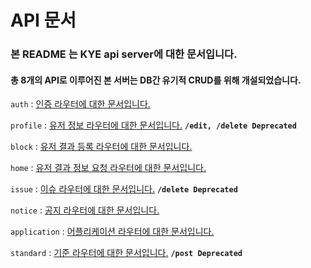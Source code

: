 
# API 문서 
### 본 README 는 KYE api server에 대한 문서입니다.
#### 총 8개의 API로 이루어진 본 서버는 DB간 유기적 CRUD를 위해 개설되었습니다.
`auth` : [인증 라우터에 대한 문서입니다.](https://github.com/osamhack2022/CLOUD_APP_WEB_IOT_KeepYourEndeavor_Moment/blob/server/APP(BE)/api-document/auth.md) <br>

`profile` : [유저 정보 라우터에 대한 문서입니다.](https://github.com/osamhack2022/CLOUD_APP_WEB_IOT_KeepYourEndeavor_Moment/blob/server/APP(BE)/api-document/profile.md)   **`/edit, /delete Deprecated`**  <br>

`block` : [유저 결과 등록 라우터에 대한 문서입니다.](https://github.com/osamhack2022/CLOUD_APP_WEB_IOT_KeepYourEndeavor_Moment/blob/server/APP(BE)/api-document/block.md) <br>

`home` : [유저 결과 정보 요청 라우터에 대한 문서입니다.](https://github.com/osamhack2022/CLOUD_APP_WEB_IOT_KeepYourEndeavor_Moment/blob/server/APP(BE)/api-document/home.md) <br>

`issue` : [이슈 라우터에 대한 문서입니다.](https://github.com/osamhack2022/CLOUD_APP_WEB_IOT_KeepYourEndeavor_Moment/blob/server/APP(BE)/api-document/issue.md)   **`/delete Deprecated`**  <br>

`notice` : [공지 라우터에 대한 문서입니다.](https://github.com/osamhack2022/CLOUD_APP_WEB_IOT_KeepYourEndeavor_Moment/blob/server/APP(BE)/api-document/notice.md) <br>

`application` : [어플리케이션 라우터에 대한 문서입니다.](https://github.com/osamhack2022/CLOUD_APP_WEB_IOT_KeepYourEndeavor_Moment/blob/server/APP(BE)/api-document/application.md) <br>

`standard` : [기준 라우터에 대한 문서입니다.](https://github.com/osamhack2022/CLOUD_APP_WEB_IOT_KeepYourEndeavor_Moment/blob/server/APP(BE)/api-document/standard.md)  **`/post Deprecated`** <br>


